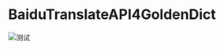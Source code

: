 # BaiduTranslateAPI4GoldenDict

![测试](https://pyreymo.github.io/BaiduTranslateAPI4GoldenDict/?Hello)
